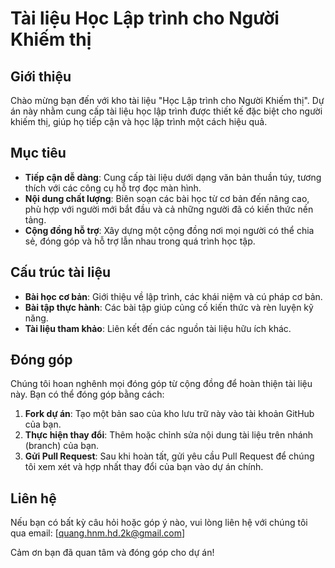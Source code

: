 # Tài liệu Học Lập trình cho Người Khiếm thị

## Giới thiệu

Chào mừng bạn đến với kho tài liệu "Học Lập trình cho Người Khiếm thị". Dự án này nhằm cung cấp tài liệu học lập trình được thiết kế đặc biệt cho người khiếm thị, giúp họ tiếp cận và học lập trình một cách hiệu quả.

## Mục tiêu

- **Tiếp cận dễ dàng**: Cung cấp tài liệu dưới dạng văn bản thuần túy, tương thích với các công cụ hỗ trợ đọc màn hình.
- **Nội dung chất lượng**: Biên soạn các bài học từ cơ bản đến nâng cao, phù hợp với người mới bắt đầu và cả những người đã có kiến thức nền tảng.
- **Cộng đồng hỗ trợ**: Xây dựng một cộng đồng nơi mọi người có thể chia sẻ, đóng góp và hỗ trợ lẫn nhau trong quá trình học tập.

## Cấu trúc tài liệu

- **Bài học cơ bản**: Giới thiệu về lập trình, các khái niệm và cú pháp cơ bản.
- **Bài tập thực hành**: Các bài tập giúp củng cố kiến thức và rèn luyện kỹ năng.
- **Tài liệu tham khảo**: Liên kết đến các nguồn tài liệu hữu ích khác.

## Đóng góp

Chúng tôi hoan nghênh mọi đóng góp từ cộng đồng để hoàn thiện tài liệu này. Bạn có thể đóng góp bằng cách:

1. **Fork dự án**: Tạo một bản sao của kho lưu trữ này vào tài khoản GitHub của bạn.
2. **Thực hiện thay đổi**: Thêm hoặc chỉnh sửa nội dung tài liệu trên nhánh (branch) của bạn.
3. **Gửi Pull Request**: Sau khi hoàn tất, gửi yêu cầu Pull Request để chúng tôi xem xét và hợp nhất thay đổi của bạn vào dự án chính.

## Liên hệ

Nếu bạn có bất kỳ câu hỏi hoặc góp ý nào, vui lòng liên hệ với chúng tôi qua email: [quang.hnm.hd.2k@gmail.com]

Cảm ơn bạn đã quan tâm và đóng góp cho dự án!
